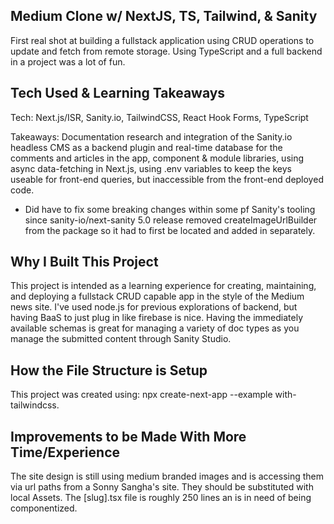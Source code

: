 ## Medium Clone w/ NextJS, TS, Tailwind, & Sanity

First real shot at building a fullstack application using CRUD operations to update and fetch from remote storage. Using TypeScript and a full backend in a project was a lot of fun.  


## Tech Used & Learning Takeaways

Tech: Next.js/ISR, Sanity.io, TailwindCSS, React Hook Forms, TypeScript

Takeaways: 
Documentation research and integration of the Sanity.io headless CMS as a backend plugin and real-time database for the comments and articles in the app, component & module libraries, using async data-fetching in Next.js, using .env variables to keep the keys useable for front-end queries, but inaccessible from the front-end deployed code. 
 - Did have to fix some breaking changes within some pf Sanity's tooling since sanity-io/next-sanity 5.0 release removed createImageUrlBuilder from the package so it had to first be located and added in separately.

## Why I Built This Project

This project is intended as a learning experience for creating, maintaining, and deploying a fullstack CRUD capable app in the style of the Medium news site. I've used node.js for previous explorations of backend, but having BaaS to just plug in like firebase is nice. Having the immediately available schemas is great for managing a variety of doc types as you manage the submitted content through Sanity Studio.

## How the File Structure is Setup

This project was created using: npx create-next-app --example with-tailwindcss. 

## Improvements to be Made With More Time/Experience

The site design is still using medium branded images and is accessing them via url paths from a Sonny Sangha's site. They should be substituted with local Assets. The [slug].tsx file is roughly 250 lines an is in need of being componentized.